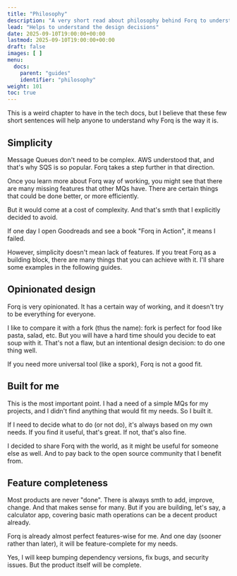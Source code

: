```yaml
---
title: "Philosophy"
description: "A very short read about philosophy behind Forq to understand the design decisions"
lead: "Helps to understand the design decisions"
date: 2025-09-10T19:00:00+00:00
lastmod: 2025-09-10T19:00:00+00:00
draft: false
images: [ ]
menu:
  docs:
    parent: "guides"
    identifier: "philosophy"
weight: 101
toc: true
---
```


This is a weird chapter to have in the tech docs, but I believe that these few short sentences will help anyone to understand why Forq is the way it is.

## Simplicity

Message Queues don't need to be complex. AWS understood that, and that's why SQS is so popular. Forq takes a step further in that direction.

Once you learn more about Forq way of working, you might see that there are many missing features that other MQs have. 
There are certain things that could be done better, or more efficiently.

But it would come at a cost of complexity. And that's smth that I explicitly decided to avoid.

If one day I open Goodreads and see a book "Forq in Action", it means I failed.

However, simplicity doesn't mean lack of features. If you treat Forq as a building block, there are many things that you can achieve with it. 
I'll share some examples in the following guides.

## Opinionated design

Forq is very opinionated. It has a certain way of working, and it doesn't try to be everything for everyone.

I like to compare it with a fork (thus the name): fork is perfect for food like pasta, salad, etc. But you will have a hard time should you decide to eat soup with it.
That's not a flaw, but an intentional design decision: to do one thing well.

If you need more universal tool (like a spork), Forq is not a good fit.

## Built for me

This is the most important point. I had a need of a simple MQs for my projects, and I didn't find anything that would fit my needs. So I built it.

If I need to decide what to do (or not do), it's always based on my own needs. If you find it useful, that's great. If not, that's also fine.

I decided to share Forq with the world, as it might be useful for someone else as well. And to pay back to the open source community that I benefit from.

## Feature completeness

Most products are never "done". There is always smth to add, improve, change. And that makes sense for many. 
But if you are building, let's say, a calculator app, covering basic math operations can be a decent product already.

Forq is already almost perfect features-wise for me. And one day (sooner rather than later), it will be feature-complete for my needs.

Yes, I will keep bumping dependency versions, fix bugs, and security issues. But the product itself will be complete.

